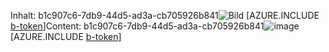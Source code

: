 <span data-ttu-id="f6874-101">Inhalt: b1c907c6-7db9-44d5-ad3a-cb705926b841![Bild](28f95fbe-b664-435d-888a-c9e88d4405ca.png)
[AZURE.INCLUDE [b-token](ebc28b9b-fd89-47fe-a485-aad187f7f211.md)]</span><span class="sxs-lookup"><span data-stu-id="f6874-101">Content: b1c907c6-7db9-44d5-ad3a-cb705926b841![image](28f95fbe-b664-435d-888a-c9e88d4405ca.png)
[AZURE.INCLUDE [b-token](ebc28b9b-fd89-47fe-a485-aad187f7f211.md)]</span></span>
